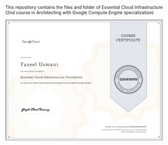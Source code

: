 This repository contains the files and folder of Essential Cloud Infrastructure (2nd course in Architecting with Google Compute Engine specialization)



![Essential Cloud Infrastructure: Foundation certificate](certificate.JPG)
